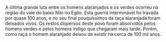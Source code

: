 ﻿A última grande luta entre os homens alaranjados e os verdes ocorreu na região do vale do baixo Nilo no Egito. Esta guerra interminável foi travada por quase 100 anos, e no seu final pouquíssimos da raça alaranjada foram deixados vivos. Os restos dispersos deste povo foram absorvidos pelos homens verdes e pelos homens índigo que chegaram mais tarde. Porém, como raça o homem alaranjado deixou de existir há cerca de 100 mil anos.